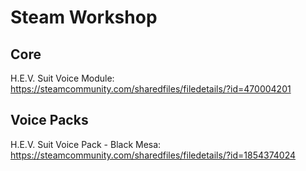 # Steam Workshop
## Core
H.E.V. Suit Voice Module:
https://steamcommunity.com/sharedfiles/filedetails/?id=470004201

## Voice Packs
H.E.V. Suit Voice Pack - Black Mesa:
https://steamcommunity.com/sharedfiles/filedetails/?id=1854374024


